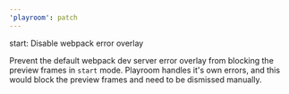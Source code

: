 ```yaml
---
'playroom': patch
---
```


start: Disable webpack error overlay

Prevent the default webpack dev server error overlay from blocking the preview frames in `start` mode.
Playroom handles it's own errors, and this would block the preview frames and need to be dismissed manually.
